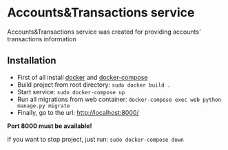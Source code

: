 # Accounts&Transactions service
Accounts&Transactions service was created for providing accounts' transactions information

## Installation
- First of all install [docker](https://docs.docker.com/install/) and [docker-compose](https://docs.docker.com/compose/install/)
- Build project from root directory: `sudo docker build .`
- Start service: `sudo docker-compose up`
- Run all migrations from web container: `docker-compose exec web python manage.py migrate`
- Finally, go to the url: [http://localhost:8000/](http://localhost:8000/)

**Port 8000 must be available!**    

If you want to stop project, just run: `sudo docker-compose down`
